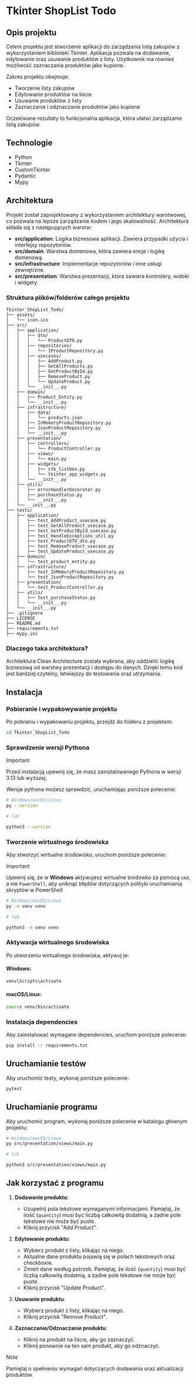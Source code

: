 # Tkinter ShopList Todo

## Opis projektu

Celem projektu jest stworzenie aplikacji do zarządzania listą zakupów z wykorzystaniem biblioteki Tkinter. Aplikacja pozwala na dodawanie, edytowanie oraz usuwanie produktów z listy. Użytkownik ma również możliwość zaznaczania produktów jako kupione.

Zakres projektu obejmuje:
- Tworzenie listy zakupów
- Edytowanie produktów na liście
- Usuwanie produktów z listy
- Zaznaczanie i odznaczanie produktów jako kupione

Oczekiwane rezultaty to funkcjonalna aplikacja, która ułatwi zarządzanie listą zakupów.

## Technologie

- Python
- Tkinter
- CustomTkinter
- Pydantic
- Mypy

## Architektura

Projekt został zaprojektowany z wykorzystaniem architektury warstwowej, co pozwala na lepsze zarządzanie kodem i jego skalowalność. Architektura składa się z następujących warstw:

- **src/application**: Logika biznesowa aplikacji. Zawiera przypadki użycia i interfejsy repozytoriów.
- **src/domain**: Warstwa domenowa, która zawiera encje i logikę domenową.
- **src/infrastructure**: Implementacje repozytoriów i inne usługi zewnętrzne.
- **src/presentation**: Warstwa prezentacji, która zawiera kontrolery, widoki i widgety.

### Struktura plików/folderów całego projektu
```
Tkinter_ShopList_Todo/
├── assets/
│   └── icon.ico
├── src/
│   ├── application/
│   │   ├── dto/
│   │   │   └── ProductDTO.py
│   │   ├── repositories/
│   │   │   └── IProductRepository.py
│   │   ├── usecases/
│   │   │   ├── AddProduct.py
│   │   │   ├── GetAllProducts.py
│   │   │   ├── GetProductById.py
│   │   │   ├── RemoveProduct.py
│   │   │   └── UpdateProduct.py
│   │   └── __init__.py
│   ├── domain/
│   │   ├── Product_Entity.py
│   │   └── __init__.py
│   ├── infrastructure/
│   │   ├── data/
│   │   │   └── products.json
│   │   ├── InMemoryProductRepository.py
│   │   ├── JsonProductRepository.py
│   │   └── __init__.py
│   ├── presentation/
│   │   ├── controllers/
│   │   │   └── ProductController.py
│   │   ├── views/
│   │   │   └── main.py
│   │   ├── widgets/
│   │   │   ├── ctk_listbox.py
│   │   │   └── tkinter_app_widgets.py
│   │   └── __init__.py
│   ├── utils/
│   │   ├── errorHandlerDecorator.py
│   │   ├── purchaseStatus.py
│   │   └── __init__.py
│   └── __init__.py
├── tests/
│   ├── application/
│   │   ├── test_AddProduct_usecase.py
│   │   ├── test_GetAllProduct_usecase.py
│   │   ├── test_GetProductById_usecase.py
│   │   ├── test_HandleExceptions_util.py
│   │   ├── test_ProductDTO_dto.py
│   │   ├── test_RemoveProduct_usecase.py
│   │   ├── test_UpdateProduct_usecase.py
│   ├── domain/
│   │   └── test_product_entity.py
│   ├── infrastructure/
│   │   ├── test_InMemoryProductRepository.py
│   │   └── test_JsonProductRepository.py
│   ├── presentation/
│   │   └── test_ProductController.py
│   ├── utils/
│   │   ├── test_purchaseStatus.py
│   │   └── __init__.py
│   └── __init__.py
├── .gitignore
├── LICENSE
├── README.md
├── requirements.txt
├── mypy.ini
```

### Dlaczego taka architektura?

Architektura Clean Architecture została wybrana, aby oddzielić logikę biznesową od warstwy prezentacji i dostępu do danych. Dzięki temu kod jest bardziej czytelny, łatwiejszy do testowania oraz utrzymania.

## Instalacja

### Pobieranie i wypakowywanie projektu

Po pobraniu i wypakowaniu projektu, przejdź do folderu z projektem:

```bash
cd Tkinter_ShopList_Todo
```

### Sprawdzenie wersji Pythona

> [!IMPORTANT] 
> Przed instalacją upewnij się, że masz zainstalowanego Pythona w wersji 3.13 lub wyższej.

Wersje pythona możesz sprawdzić, uruchamiając poniższe polecenie:

```bash
# Windows/macOS/Linux
py --version

# lub

python3 --version
```

### Tworzenie wirtualnego środowiska

Aby stworzyć wirtualne środowisko, uruchom poniższe polecenie:

> [!IMPORTANT] 
> Upewnij się, że w **Windows** aktywujesz wirtualne środowko za pomocą `cmd`, a nie `PowerShell`, aby uniknąć błędów dotyczących polityki uruchamiania skryptów w PowerShell

```bash
# Windows/macOS/Linux
py -m venv venv

# lub

python3 -m venv venv
```

### Aktywacja wirtualnego środowiska

Po utworzeniu wirtualnego środowiska, aktywuj je:

#### Windows:
```bash
venv\Scripts\activate
```

#### macOS/Linux:
```bash
source venv/bin/activate
```

### Instalacja dependencies

Aby zainstalować wymagane dependencies, uruchom poniższe polecenie:

```bash
pip install -r requirements.txt
```

## Uruchamianie testów

Aby uruchomić testy, wykonaj poniższe polecenie:

```bash
pytest
```

## Uruchamianie programu

Aby uruchomić program, wykonaj poniższe polecenie w katalogu głównym projektu:

```bash
# Windows/macOS/Linux
py src/presentation/views/main.py

# lub

python3 src/presentation/views/main.py
```

## Jak korzystać z programu

1. **Dodawanie produktu**:
   - Uzupełnij pola tekstowe wymaganymi informacjami. Pamiętaj, że ilość (`quantity`) musi być liczbą całkowitą dodatnią, a żadne pole tekstowe nie może być puste.
   - Kliknij przycisk "Add Product".

2. **Edytowanie produktu**:
   - Wybierz produkt z listy, klikając na niego.
   - Aktualne dane produktu pojawią się w polach tekstowych oraz checkboxie.
   - Zmień dane według potrzeb. Pamiętaj, że ilość (`quantity`) musi być liczbą całkowitą dodatnią, a żadne pole tekstowe nie może być puste.
   - Kliknij przycisk "Update Product".

3. **Usuwanie produktu**:
   - Wybierz produkt z listy, klikając na niego.
   - Kliknij przycisk "Remove Product".

4. **Zaznaczanie/Odznaczanie produktu**:
   - Kliknij na produkt na liście, aby go zaznaczyć.
   - Kliknij ponownie na ten sam produkt, aby go odznaczyć.

> [!NOTE]
> Pamiętaj o spełnieniu wymagań dotyczących dodawania oraz aktualizacji produktów.
